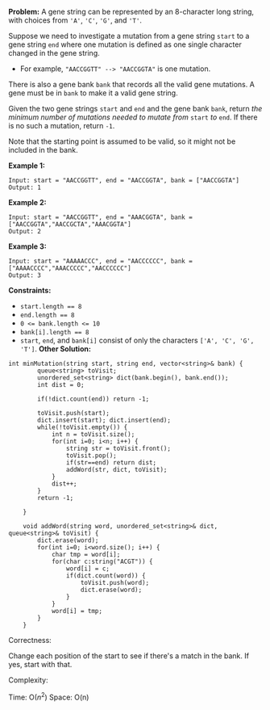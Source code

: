 **Problem:**
A gene string can be represented by an 8-character long string, with choices from `'A'`, `'C'`, `'G'`, and `'T'`.

Suppose we need to investigate a mutation from a gene string `start` to a gene string `end` where one mutation is defined as one single character changed in the gene string.

- For example, `"AACCGGTT" --> "AACCGGTA"` is one mutation.

There is also a gene bank `bank` that records all the valid gene mutations. A gene must be in `bank` to make it a valid gene string.

Given the two gene strings `start` and `end` and the gene bank `bank`, return *the minimum number of mutations needed to mutate from* `start` *to* `end`. If there is no such a mutation, return `-1`.

Note that the starting point is assumed to be valid, so it might not be included in the bank.

 

**Example 1:**

```
Input: start = "AACCGGTT", end = "AACCGGTA", bank = ["AACCGGTA"]
Output: 1
```

**Example 2:**

```
Input: start = "AACCGGTT", end = "AAACGGTA", bank = ["AACCGGTA","AACCGCTA","AAACGGTA"]
Output: 2
```

**Example 3:**

```
Input: start = "AAAAACCC", end = "AACCCCCC", bank = ["AAAACCCC","AAACCCCC","AACCCCCC"]
Output: 3
```

 

**Constraints:**

- `start.length == 8`
- `end.length == 8`
- `0 <= bank.length <= 10`
- `bank[i].length == 8`
- `start`, `end`, and `bank[i]` consist of only the characters `['A', 'C', 'G', 'T']`.
**Other Solution:**
```
int minMutation(string start, string end, vector<string>& bank) {
        queue<string> toVisit;
        unordered_set<string> dict(bank.begin(), bank.end());
        int dist = 0;
        
        if(!dict.count(end)) return -1;
        
        toVisit.push(start);
        dict.insert(start); dict.insert(end);
        while(!toVisit.empty()) {
            int n = toVisit.size();
            for(int i=0; i<n; i++) {
                string str = toVisit.front();
                toVisit.pop();
                if(str==end) return dist;
                addWord(str, dict, toVisit);
            }
            dist++;
        }
        return -1;
        
    }
    
    void addWord(string word, unordered_set<string>& dict, queue<string>& toVisit) {
        dict.erase(word);
        for(int i=0; i<word.size(); i++) {
            char tmp = word[i];
            for(char c:string("ACGT")) {
                word[i] = c;
                if(dict.count(word)) {
                    toVisit.push(word);
                    dict.erase(word);
                }
            }
            word[i] = tmp;
        }
    }
```
Correctness:

Change each position of the start to see if there's a match in the bank. If yes, start with that.

Complexity:

Time: O($n^2$)
Space: O(n)